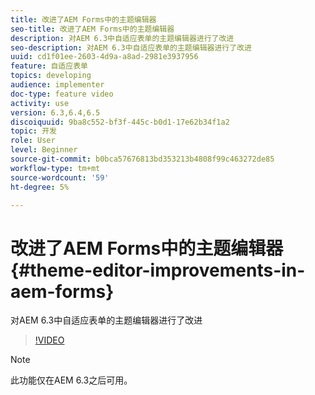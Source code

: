```yaml
---
title: 改进了AEM Forms中的主题编辑器
seo-title: 改进了AEM Forms中的主题编辑器
description: 对AEM 6.3中自适应表单的主题编辑器进行了改进
seo-description: 对AEM 6.3中自适应表单的主题编辑器进行了改进
uuid: cd1f01ee-2603-4d9a-a8ad-2981e3937956
feature: 自适应表单
topics: developing
audience: implementer
doc-type: feature video
activity: use
version: 6.3,6.4,6.5
discoiquuid: 9ba8c552-bf3f-445c-b0d1-17e62b34f1a2
topic: 开发
role: User
level: Beginner
source-git-commit: b0bca57676813bd353213b4808f99c463272de85
workflow-type: tm+mt
source-wordcount: '59'
ht-degree: 5%

---
```



# 改进了AEM Forms中的主题编辑器{#theme-editor-improvements-in-aem-forms}

对AEM 6.3中自适应表单的主题编辑器进行了改进

>[!VIDEO](https://video.tv.adobe.com/v/19497?quality=9&learn=on)

>[!NOTE]
>
>此功能仅在AEM 6.3之后可用。

